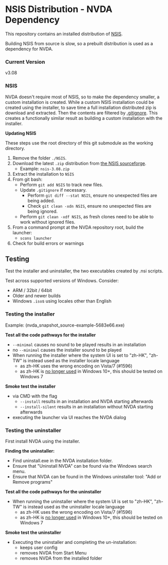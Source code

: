# NSIS Distribution - NVDA Dependency 

This repository contains an installed distribution of [NSIS](https://nsis.sourceforge.io/).

Building NSIS from source is slow, so a prebuilt distribution is used as a dependency for NVDA.

### Current Version

v3.08

### NSIS

NVDA doesn't require most of NSIS, so to make the dependency smaller,
a custom installation is created.
While a custom NSIS installation could be created using the installer,
to save time a full installation distributed zip is download and extracted.
Then the contents are filtered by [.gitignore](./.gitignore).
This creates a functionally similar result as building a custom installation with the installer.

**Updating NSIS**

These steps use the root directory of this git submodule as the working directory.

1. Remove the folder `./NSIS`.
1. Download the latest `.zip` distribution from [the NSIS sourceforge](https://sourceforge.net/projects/nsis/files/).
    - Example: `nsis-3.08.zip`
1. Extract the installation to `NSIS`
1. From git bash:
    - Perform `git add NSIS` to track new files.
    - Update `.gitignore` if necessary.
      - Perform `git diff --stat NSIS`, ensure no unexpected files are being added.
      - Check `git clean -xdn NSIS`, ensure no unexpected files are being ignored.
    - Perform `git clean -xdf NSIS`, as fresh clones need to be able to work without ignored files.
1. From a command prompt at the NVDA repository root, build the launcher:
    - `scons launcher`
1. Check for build errors or warnings

## Testing
Test the installer and uninstaller, the two executables created by .nsi scripts.

Test across supported versions of Windows.
Consider:
- ARM / 32bit / 64bit
- Older and newer builds
- Windows `.iso`s using locales other than English

### Testing the installer

Example: (nvda_snapshot_source-example-5683e66.exe)

**Test all the code pathways for the installer**
- `--minimal` causes no sound to be played results in an installation
- no `--minimal` causes the installer sound to be played
- When running the installer where the system UI is set to "zh-HK", "zh-TW" is instead used as the installer locale language
  - as zh-HK uses the wrong encoding on Vista/7 (#1596)
  - as zh-HK is [no longer used](https://docs.microsoft.com/en-us/windows-hardware/manufacture/desktop/available-language-packs-for-windows?view=windows-11#language-packs) in Windows 10+, this should be tested on Windows 7

**Smoke test the installer**
- via CMD with the flag
  - `--install` results in an installation and NVDA starting afterwards
  - `--install-silent` results in an installation without NVDA starting afterwards
- executing the launcher via UI reaches the NVDA dialog

### Testing the uninstaller 

First install NVDA using the installer.

**Finding the uninstaller:**
- Find uninstall.exe in the NVDA installation folder.
- Ensure that "Uninstall NVDA" can be found via the Windows search menu.
- Ensure that NVDA can be found in the Windows uninstaller tool: "Add or Remove programs"

**Test all the code pathways for the uninstaller**

- When running the uninstaller where the system UI is set to "zh-HK", "zh-TW" is instead used as the uninstaller locale language
  - as zh-HK uses the wrong encoding on Vista/7 (#1596)
  - as zh-HK is [no longer used](https://docs.microsoft.com/en-us/windows-hardware/manufacture/desktop/available-language-packs-for-windows?view=windows-11#language-packs) in Windows 10+, this should be tested on Windows 7

**Smoke test the uninstaller**
- Executing the uninstaller and completing the un-installation:
  - keeps user config
  - removes NVDA from Start Menu
  - removes NVDA from the installed folder
